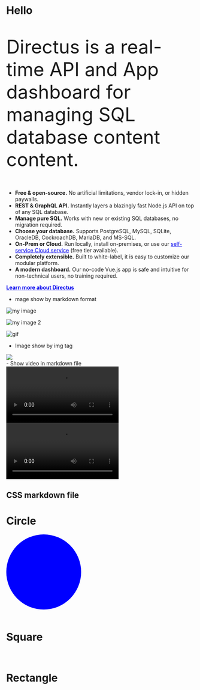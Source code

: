 <head><style type="text/css" rel="stylesheet">
  a:-webkit-any-link {
    color: -webkit-link;
    cursor: pointer;
}

p{
  color: blue;
  font-size: 20px;
  font-family: 'Times New Roman', Times, serif;
}
/* css by id */
#Introduction {
    color: red;
}

.square {
    background-color: rgb(0, 255, 145);
    width: 200px;
    height: 200px;
  }
.circle
{
  background-color: blue;
  width: 200px;
  height: 200px;
  border-radius: 50%;
}

</style></head>


# Hello

<p style="font-size: 50px;"> Directus is a real-time API and App dashboard for managing SQL database content content. </p>

- **Free & open-source.** No artificial limitations, vendor lock-in, or hidden paywalls.
- **REST & GraphQL API.** Instantly layers a blazingly fast Node.js API on top of any SQL database.
- **Manage pure SQL.** Works with new or existing SQL databases, no migration required.
- **Choose your database.** Supports PostgreSQL, MySQL, SQLite, OracleDB, CockroachDB, MariaDB, and MS-SQL.
- **On-Prem or Cloud.** Run locally, install on-premises, or use our
  [self-service Cloud service](https://directus.io/pricing) (free tier available).
- **Completely extensible.** Built to white-label, it is easy to customize our modular platform.
- **A modern dashboard.** Our no-code Vue.js app is safe and intuitive for non-technical users, no training required.

**[Learn more about Directus](https://directus.io)**

- mage show by markdown format

![my image](/docs/images/image1.jpg)

![my image 2](/docs/images/image2.jpg)

![gif](/docs/images/gif1.gif)

- Image show by img tag

<img src = "/docs/images/image3.jpg">

<br>
- Show video in markdown file

<video controls>
  <source src="/docs/videos/video1.mp4" type="video/mp4">
</video>

<br>

<video controls>
  <source src="/docs/videos/video2.mp4" type="video/mp4">
</video>

<br>

## CSS markdown file
# Circle
<div class="circle"></div>

<br>

# Square
<div class="square"></div>

<br>

# Rectangle
<div class="rectangle"></div>

